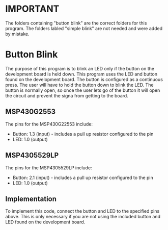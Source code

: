 # IMPORTANT
The folders containing "button blink" are the correct folders for this program. The folders labled "simple blink" are not needed and were added by mistake.

# Button Blink
The purpose of this program is to blink an LED only if the button on the development board is held down. This program uses the LED and button found on the development board. The button is configured as a continuous press. The user will have to hold the button down to blink the LED. The button is normally open, so once the user lets go of the button it will open the circuit and prevent the signa from getting to the board. 

## MSP430G2553
The pins for the MSP430G22553 include:
* Button: 1.3 (input) - includes a pull up resistor configured to the pin
* LED: 1.0 (output)

## MSP4305529LP
The pins for the MSP4305529LP include:
* Button: 2.1 (input) - includes a pull up resistor configured to the pin
* LED: 1.0 (output)

## Implementation
To implement this code, connect the button and LED to the specified pins above. This is only necessary if you are not using the included button and LED found on the development board. 
